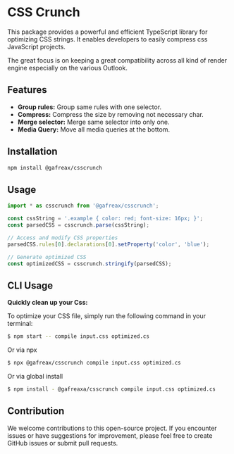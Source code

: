 # CSS Crunch

This package provides a powerful and efficient TypeScript library for optimizing CSS strings. It enables developers to easily compress css JavaScript projects.

The great focus is on keeping a great compatibility across all kind of render engine especially on the various Outlook.

## Features
* **Group rules:** Group same rules with one selector.
* **Compress:** Compress the size by removing not necessary char.
* **Merge selector:** Merge same selector into only one.
* **Media Query:** Move all media queries at the bottom.


## Installation

```bash
npm install @gafreax/csscrunch
```

## Usage

```typescript
import * as csscrunch from '@gafreax/csscrunch';

const cssString = '.example { color: red; font-size: 16px; }';
const parsedCSS = csscrunch.parse(cssString);

// Access and modify CSS properties
parsedCSS.rules[0].declarations[0].setProperty('color', 'blue');

// Generate optimized CSS
const optimizedCSS = csscrunch.stringify(parsedCSS);
```


## CLI Usage

**Quickly clean up your Css:**

To optimize your CSS file, simply run the following command in your terminal:

```bash
$ npm start -- compile input.css optimized.cs
```

Or via npx

```bash
$ npx @gafreax/csscrunch compile input.css optimized.cs
```

Or via global install
```bash
$ npm install - @gafreaxa/csscrunch compile input.css optimized.cs
```

## Contribution

We welcome contributions to this open-source project. If you encounter issues or have suggestions for improvement, please feel free to create GitHub issues or submit pull requests.
